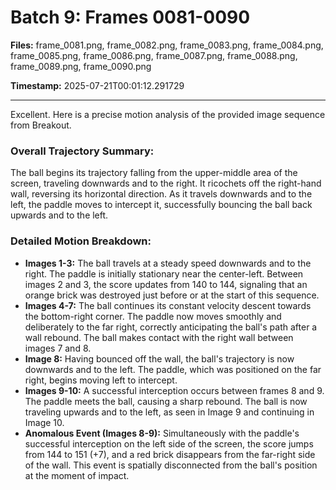 # Batch 9: Frames 0081-0090

**Files:** frame_0081.png, frame_0082.png, frame_0083.png, frame_0084.png, frame_0085.png, frame_0086.png, frame_0087.png, frame_0088.png, frame_0089.png, frame_0090.png

**Timestamp:** 2025-07-21T00:01:12.291729

---

Excellent. Here is a precise motion analysis of the provided image sequence from Breakout.

### Overall Trajectory Summary:
The ball begins its trajectory falling from the upper-middle area of the screen, traveling downwards and to the right. It ricochets off the right-hand wall, reversing its horizontal direction. As it travels downwards and to the left, the paddle moves to intercept it, successfully bouncing the ball back upwards and to the left.

### Detailed Motion Breakdown:
*   **Images 1-3:** The ball travels at a steady speed downwards and to the right. The paddle is initially stationary near the center-left. Between images 2 and 3, the score updates from 140 to 144, signaling that an orange brick was destroyed just before or at the start of this sequence.
*   **Images 4-7:** The ball continues its constant velocity descent towards the bottom-right corner. The paddle now moves smoothly and deliberately to the far right, correctly anticipating the ball's path after a wall rebound. The ball makes contact with the right wall between images 7 and 8.
*   **Image 8:** Having bounced off the wall, the ball's trajectory is now downwards and to the left. The paddle, which was positioned on the far right, begins moving left to intercept.
*   **Images 9-10:** A successful interception occurs between frames 8 and 9. The paddle meets the ball, causing a sharp rebound. The ball is now traveling upwards and to the left, as seen in Image 9 and continuing in Image 10.
*   **Anomalous Event (Images 8-9):** Simultaneously with the paddle's successful interception on the left side of the screen, the score jumps from 144 to 151 (+7), and a red brick disappears from the far-right side of the wall. This event is spatially disconnected from the ball's position at the moment of impact.
